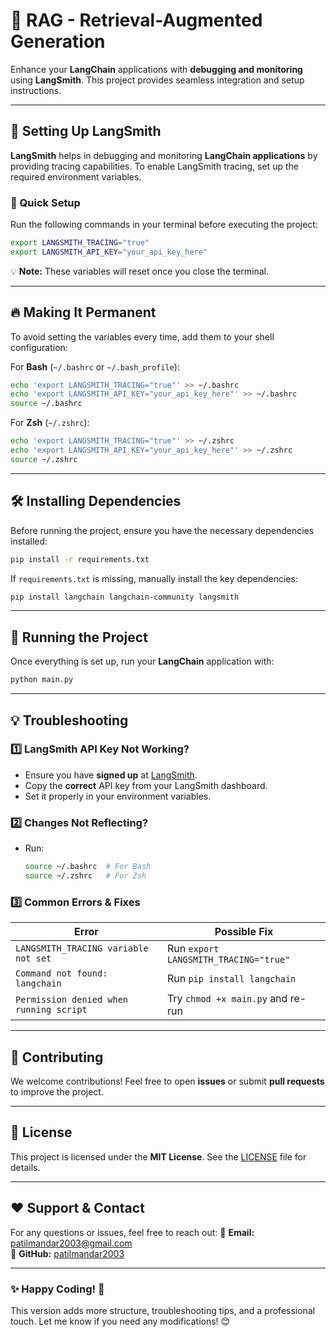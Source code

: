 # 🚀 **RAG - Retrieval-Augmented Generation**

Enhance your **LangChain** applications with **debugging and monitoring** using **LangSmith**. This project provides seamless integration and setup instructions.

---

## 📌 **Setting Up LangSmith**

**LangSmith** helps in debugging and monitoring **LangChain applications** by providing tracing capabilities. To enable LangSmith tracing, set up the required environment variables.

### **🔧 Quick Setup**
Run the following commands in your terminal before executing the project:

```bash
export LANGSMITH_TRACING="true"
export LANGSMITH_API_KEY="your_api_key_here"
```

💡 **Note:** These variables will reset once you close the terminal.

---

## 🔥 **Making It Permanent**
To avoid setting the variables every time, add them to your shell configuration:

For **Bash** (`~/.bashrc` or `~/.bash_profile`):
```bash
echo 'export LANGSMITH_TRACING="true"' >> ~/.bashrc
echo 'export LANGSMITH_API_KEY="your_api_key_here"' >> ~/.bashrc
source ~/.bashrc
```

For **Zsh** (`~/.zshrc`):
```bash
echo 'export LANGSMITH_TRACING="true"' >> ~/.zshrc
echo 'export LANGSMITH_API_KEY="your_api_key_here"' >> ~/.zshrc
source ~/.zshrc
```

---

## 🛠 **Installing Dependencies**

Before running the project, ensure you have the necessary dependencies installed:

```bash
pip install -r requirements.txt
```

If `requirements.txt` is missing, manually install the key dependencies:
```bash
pip install langchain langchain-community langsmith
```

---

## 🎯 **Running the Project**

Once everything is set up, run your **LangChain** application with:
```bash
python main.py
```

---

## 💡 **Troubleshooting**

### **1️⃣ LangSmith API Key Not Working?**
- Ensure you have **signed up** at [LangSmith](https://smith.langchain.com).
- Copy the **correct** API key from your LangSmith dashboard.
- Set it properly in your environment variables.

### **2️⃣ Changes Not Reflecting?**
- Run:
  ```bash
  source ~/.bashrc  # For Bash
  source ~/.zshrc   # For Zsh
  ```

### **3️⃣ Common Errors & Fixes**
| Error | Possible Fix |
|--------|------------|
| `LANGSMITH_TRACING variable not set` | Run `export LANGSMITH_TRACING="true"` |
| `Command not found: langchain` | Run `pip install langchain` |
| `Permission denied when running script` | Try `chmod +x main.py` and re-run |

---

## 📜 **Contributing**
We welcome contributions! Feel free to open **issues** or submit **pull requests** to improve the project.

---

## 📄 **License**
This project is licensed under the **MIT License**. See the [LICENSE](LICENSE) file for details.

---

## ❤️ **Support & Contact**
For any questions or issues, feel free to reach out:
📧 **Email:** patilmandar2003@gmail.com  
🐙 **GitHub:** [patilmandar2003](https://github.com/patilmandar2003)  

---

### ✨ **Happy Coding! 🚀**
This version adds more structure, troubleshooting tips, and a professional touch. Let me know if you need any modifications! 😊
